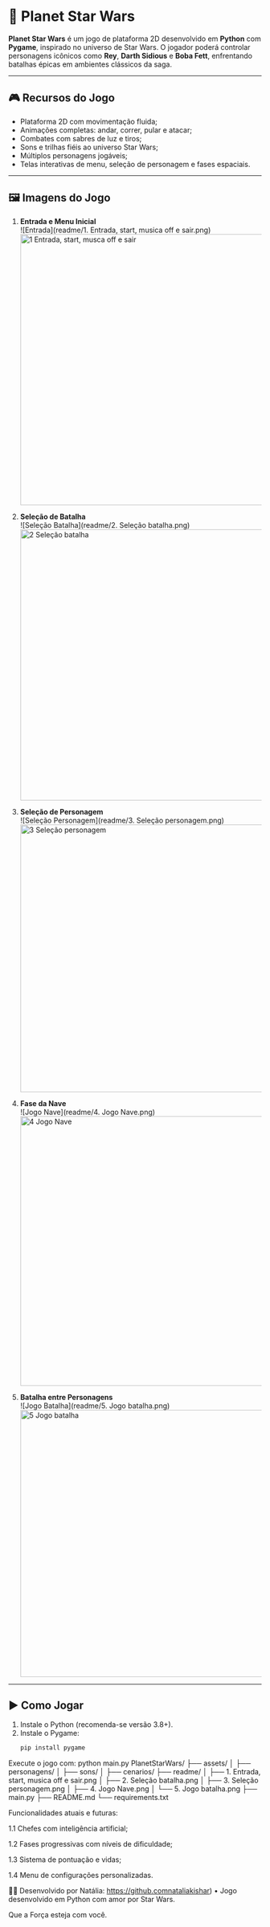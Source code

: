 # 🌌 Planet Star Wars

**Planet Star Wars** é um jogo de plataforma 2D desenvolvido em **Python** com **Pygame**, inspirado no universo de Star Wars. O jogador poderá controlar personagens icônicos como **Rey**, **Darth Sidious** e **Boba Fett**, enfrentando batalhas épicas em ambientes clássicos da saga.

---

## 🎮 Recursos do Jogo

- Plataforma 2D com movimentação fluida;
- Animações completas: andar, correr, pular e atacar;
- Combates com sabres de luz e tiros;
- Sons e trilhas fiéis ao universo Star Wars;
- Múltiplos personagens jogáveis;
- Telas interativas de menu, seleção de personagem e fases espaciais.

---

## 🖼️ Imagens do Jogo

1. **Entrada e Menu Inicial**  
   ![Entrada](readme/1. Entrada, start, musica off e sair.png)
   <img width="968" height="540" alt="1  Entrada, start, musca off e sair" src="https://github.com/user-attachments/assets/31121d65-18fd-4aac-969c-f00cf085c713" />


3. **Seleção de Batalha**  
   ![Seleção Batalha](readme/2. Seleção batalha.png)
   <img width="968" height="540" alt="2  Seleção batalha" src="https://github.com/user-attachments/assets/25dee577-837f-4062-9bc9-fee52f690560" />


5. **Seleção de Personagem**  
   ![Seleção Personagem](readme/3. Seleção personagem.png)
   <img width="957" height="533" alt="3  Seleção personagem" src="https://github.com/user-attachments/assets/44de32ae-1d06-42e2-b849-191a0bac9250" />


7. **Fase da Nave**  
   ![Jogo Nave](readme/4. Jogo Nave.png)
   <img width="960" height="537" alt="4  Jogo Nave" src="https://github.com/user-attachments/assets/049a2958-a3b3-4638-947d-f8292b216a70" />


9. **Batalha entre Personagens**  
   ![Jogo Batalha](readme/5. Jogo batalha.png)
   <img width="959" height="532" alt="5  Jogo batalha" src="https://github.com/user-attachments/assets/70c52304-1377-441d-bb21-f123633eb55e" />


---

## ▶️ Como Jogar

1. Instale o Python (recomenda-se versão 3.8+).
2. Instale o Pygame:
   ```bash
   pip install pygame
Execute o jogo com:
python main.py
PlanetStarWars/
├── assets/
│   ├── personagens/
│   ├── sons/
│   ├── cenarios/
├── readme/
│   ├── 1. Entrada, start, musica off e sair.png
│   ├── 2. Seleção batalha.png
│   ├── 3. Seleção personagem.png
│   ├── 4. Jogo Nave.png
│   └── 5. Jogo batalha.png
├── main.py
├── README.md
└── requirements.txt

Funcionalidades atuais e futuras:

1.1 Chefes com inteligência artificial;

1.2 Fases progressivas com níveis de dificuldade;

1.3 Sistema de pontuação e vidas;

1.4 Menu de configurações personalizadas.

👩‍💻 Desenvolvido por
Natália: https://github.comnataliakishar) • Jogo desenvolvido em Python com amor por Star Wars.

Que a Força esteja com você.
